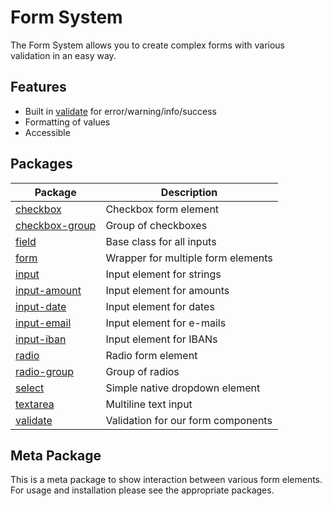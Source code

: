# Form System

The Form System allows you to create complex forms with various validation in an easy way.

## Features

- Built in [validate](../validate) for error/warning/info/success
- Formatting of values
- Accessible

## Packages

| Package                             | Description                        |
| ----------------------------------- | ---------------------------------- |
| [checkbox](../checkbox)             | Checkbox form element              |
| [checkbox-group](../checkbox-group) | Group of checkboxes                |
| [field](../field)                   | Base class for all inputs          |
| [form](../form)                     | Wrapper for multiple form elements |
| [input](../input)                   | Input element for strings          |
| [input-amount](../input-amount)     | Input element for amounts          |
| [input-date](../input-date)         | Input element for dates            |
| [input-email](../input-email)       | Input element for e-mails          |
| [input-iban](../input-iban)         | Input element for IBANs            |
| [radio](../radio)                   | Radio form element                 |
| [radio-group](../radio-group)       | Group of radios                    |
| [select](../select)                 | Simple native dropdown element     |
| [textarea](../textarea)             | Multiline text input               |
| [validate](../validate)             | Validation for our form components |

## Meta Package

This is a meta package to show interaction between various form elements.
For usage and installation please see the appropriate packages.
